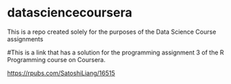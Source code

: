# datasciencecoursera
This is a repo created solely for the purposes of the Data Science Course assignments

#This is a link that has a solution for the programming assignment 3 of the R Programming course on Coursera.

https://rpubs.com/SatoshiLiang/16515
